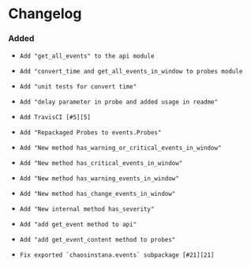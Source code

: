 # Changelog

[Unreleased]: https://github.com/chaostoolkit-incubator/chaostoolkit-instana/compare/get_events

### Added

-     Add "get_all_events" to the api module
-     Add "convert_time and get_all_events_in_window to probes module
-     Add "unit tests for convert time"
-     Add "delay parameter in probe and added usage in readme"
-     Add TravisCI [#5][5]
-     Add "Repackaged Probes to events.Probes"
-     Add "New method has_warning_or_critical_events_in_window"
-     Add "New method has_critical_events_in_window"
-     Add "New method has_warning_events_in_window"
-     Add "New method has_change_events_in_window"
-     Add "New internal method has_severity"
-     Add "add get_event method to api"
-     Add "add get_event_content method to probes"
-     Fix exported `chaosinstana.events` subpackage [#21][21]

[5]: https://github.com/chaostoolkit-incubator/chaostoolkit-instana/issues/5
[21]: https://github.com/chaostoolkit-incubator/chaostoolkit-instana/issues/21

